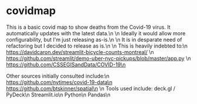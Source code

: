 # covidmap
This is a basic covid map to show deaths from the Covid-19 virus. It automatically updates with the latest data.\n
\n
Ideally it would allow more configurability, but I'm just releasing as-is.\n
\n
It is in desparate need of refactoring but I decided to release as is.\n
\n
This is heavily indebted to:\n
https://davidcaron.dev/streamlit-bicycle-counts-montreal/ \n
https://github.com/streamlit/demo-uber-nyc-pickups/blob/master/app.py \n
https://github.com/CSSEGISandData/COVID-19\n

Other sources initially consulted include:\n
https://github.com/nytimes/covid-19-data\n
https://github.com/btskinner/spatial\n
\n
Tools used include:
deck.gl / PyDeck\n
Streamlit.io\n
Python\n
Pandas\n
